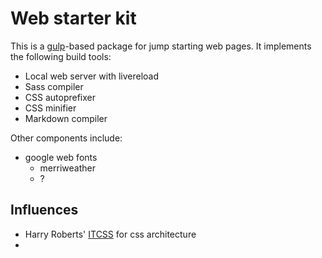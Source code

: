 # Web starter kit

This is a [gulp](http://gulpjs.com)-based package for jump starting web pages. It implements the following build tools:
- Local web server with livereload
- Sass compiler
- CSS autoprefixer
- CSS minifier
- Markdown compiler

Other components include:
- google web fonts
    + merriweather
    + ?

## Influences

- Harry Roberts' [ITCSS](http://itcss.io) for css architecture
- 